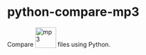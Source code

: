 python-compare-mp3
===

Compare <img src="https://cdn.rawgit.com/mvasilkov/python-compare-mp3/6ce037d0/pictures/mp3.svg" width="48" valign="bottom" alt="mp3" title="mp3"> files using Python.
